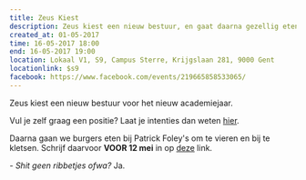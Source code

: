 ```yaml
---
title: Zeus Kiest
description: Zeus kiest een nieuw bestuur, en gaat daarna gezellig eten.
created_at: 01-05-2017
time: 16-05-2017 18:00
end: 16-05-2017 19:00
location: Lokaal V1, S9, Campus Sterre, Krijgslaan 281, 9000 Gent
locationlink: $s9
facebook: https://www.facebook.com/events/219665858533065/
---
```


Zeus kiest een nieuw bestuur voor het nieuw academiejaar.

Vul je zelf graag een positie? Laat je intenties dan weten [hier](https://docs.google.com/forms/d/e/1FAIpQLServC-eexx3boPxustKo1qhnxAADH9xIx7nKNtWqeoudZBmbA/viewform).

Daarna gaan we burgers eten bij Patrick Foley's om te vieren en bij te kletsen. Schrijf daarvoor **VOOR 12 mei** in op [deze](https://docs.google.com/forms/d/e/1FAIpQLSeS_eNGsn769eb7IsFmq66Neinaak8r5Z5b3QuPP_8S6Yu5Hg/viewform) link.

_- Shit geen ribbetjes ofwa?_
Ja.
